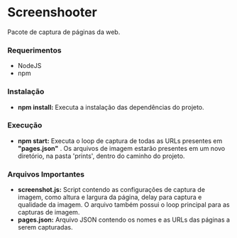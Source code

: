 # Screenshooter

Pacote de captura de páginas da web.

### Requerimentos
- NodeJS
- npm

### Instalação
- **npm install:** Executa a instalação das dependências do projeto.

### Execução
- **npm start:** Executa o loop de captura de todas as URLs presentes em **"pages.json"** . Os arquivos de imagem estarão presentes em um novo diretório, na pasta 'prints', dentro do caminho do projeto.

 ### Arquivos Importantes
 - **screenshot.js:** Script contendo as configurações de captura de imagem, como altura e largura da página, delay para captura e qualidade da imagem. O arquivo também possui o loop principal para as capturas de imagem.
 - **pages.json:** Arquivo JSON contendo os nomes e as URLs das páginas a serem capturadas.